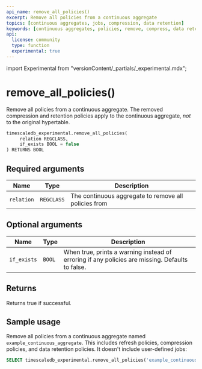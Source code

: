 ```yaml
---
api_name: remove_all_policies()
excerpt: Remove all policies from a continuous aggregate
topics: [continuous aggregates, jobs, compression, data retention]
keywords: [continuous aggregates, policies, remove, compress, data retention]
api:
  license: community
  type: function
  experimental: true
---
```


import Experimental from "versionContent/_partials/_experimental.mdx";

<!-- markdownlint-disable-next-line line-length -->
# remove_all_policies() <Tag type="community" content="Community" /><Tag type="experimental" content="Experimental" />

Remove all policies from a continuous aggregate. The removed compression and
retention policies apply to the continuous aggregate, _not_ to the original
hypertable.

```sql
timescaledb_experimental.remove_all_policies(
     relation REGCLASS,
     if_exists BOOL = false
) RETURNS BOOL
```

<Experimental />

## Required arguments

|Name|Type|Description|
|-|-|-|
|`relation`|`REGCLASS`|The continuous aggregate to remove all policies from|

## Optional arguments

|Name|Type|Description|
|-|-|-|
|`if_exists`|`BOOL`|When true, prints a warning instead of erroring if any policies are missing. Defaults to false.|

## Returns

Returns true if successful.

## Sample usage

Remove all policies from a continuous aggregate named
`example_continuous_aggregate`. This includes refresh policies, compression
policies, and data retention policies. It doesn't include user-defined jobs:

```sql
SELECT timescaledb_experimental.remove_all_policies('example_continuous_aggregate');
```
